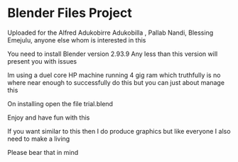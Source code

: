 ﻿# Blender Files Project

Uploaded for the Alfred Adukobirre Adukobilla , Pallab Nandi, Blessing Emejulu,  anyone else  whom is interested in  this 

You need to install  Blender version 2.93.9 Any less than this version will  present you with issues 

Im using a duel core HP machine  running 4 gig ram which truthfully is no where  near enough to successfully do this but you can just about manage this 

On  installing  open the file trial.blend 

Enjoy and have fun with this 

If you want  similar to this then I do produce graphics but like everyone I also need to make a living 

Please bear that in mind 






